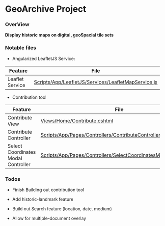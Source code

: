 # GeoArchive Project

### OverView
   **Display historic maps on digital, geoSpacial tile sets**
   
### Notable files
   
   - Angularized LeafletJS Service:
   
   | Feature | File |
   | ------ | ------ | 
   | Leaflet Service | [Scripts/App/LeafletJS/Services/LeafletMapService.js] |

   - Contribution tool
   
   | Feature | File |
   | ------ | ------ | 
   | Contribute View | [Views/Home/Contribute.cshtml] |
   | Contribute Controller | [Scripts/App/Pages/Controllers/ContributeController.js] |
   | Select Coordinates Modal Controller | [Scripts/App/Pages/Controllers/SelectCoordinatesModalController.js] |
   
   ### Todos
   
   - Finish Building out contribution tool
   
   - Add historic-landmark feature
   
   - Build out Search feature (location, date, medium)
   
   - Allow for multiple-document overlay
   
   [Scripts/App/LeafletJS/Services/LeafletMapService.js]: <https://github.com/kmhoran/geoArchive/blob/master/CrudApp/Scripts/App/LeafletJS/Services/LeafletMapService.js>
   
   [Views/Home/Contribute.cshtml]: <https://github.com/kmhoran/geoArchive/blob/master/CrudApp/Views/Home/Contribute.cshtml>
  
  [Scripts/App/Pages/Controllers/ContributeController.js]: <https://github.com/kmhoran/geoArchive/blob/master/CrudApp/Scripts/App/Pages/Controllers/ContributeController.js>
   
   [Scripts/App/Pages/Controllers/SelectCoordinatesModalController.js]: <https://github.com/kmhoran/geoArchive/blob/master/CrudApp/Scripts/App/Pages/Controllers/SelectCoordinatesModalController.js>
